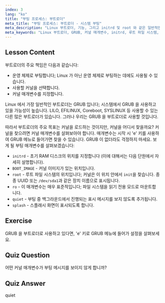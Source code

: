 ```yaml
---
index: 3
lang: "ko"
title: "부팅 프로세스: 부트로더"
meta_title: "부팅 프로세스: 부트로더 - 시스템 부팅"
meta_description: "Linux 부트로더, 기능, 그리고 initrd 및 root 와 같은 일반적인 커널 매개변수에 대해 알아보세요. GRUB 을 이해하고 Linux 부팅 프로세스를 최적화하세요."
meta_keywords: "Linux 부트로더, GRUB, 커널 매개변수, initrd, 루트 파일 시스템, Linux 부팅 프로세스, Linux 튜토리얼, 초보자 Linux"
---
```


## Lesson Content

부트로더의 주요 책임은 다음과 같습니다:

- 운영 체제로 부팅합니다; Linux 가 아닌 운영 체제로 부팅하는 데에도 사용될 수 있습니다.
- 사용할 커널을 선택합니다.
- 커널 매개변수를 지정합니다.

Linux 에서 가장 일반적인 부트로더는 GRUB 입니다; 시스템에서 GRUB 을 사용하고 있을 가능성이 높습니다. LILO, EFILINUX, Coreboot, SYSLINUX 등 사용할 수 있는 다른 많은 부트로더가 있습니다. 그러나 우리는 GRUB 을 부트로더로 사용할 것입니다.

따라서 부트로더의 주요 목표는 커널을 로드하는 것이지만, 커널을 어디서 찾을까요? 커널을 찾으려면 커널 매개변수를 살펴보아야 합니다. 매개변수는 시작 시 'e' 키를 사용하여 GRUB 메뉴로 들어가면 찾을 수 있습니다. GRUB 이 없더라도 걱정하지 마세요. 보게 될 부팅 매개변수를 살펴보겠습니다:

- `initrd` - 초기 RAM 디스크의 위치를 지정합니다 (이에 대해서는 다음 단원에서 자세히 설명합니다).
- `BOOT_IMAGE` - 커널 이미지가 있는 위치입니다.
- `root` - 루트 파일 시스템의 위치입니다; 커널은 이 위치 안에서 `init`을 찾습니다. 종종 UUID 또는 `/dev/sda1`과 같은 장치 이름으로 표시됩니다.
- `ro` - 이 매개변수는 매우 표준적입니다; 파일 시스템을 읽기 전용 모드로 마운트합니다.
- `quiet` - 부팅 중 백그라운드에서 진행되는 표시 메시지를 보지 않도록 추가됩니다.
- `splash` - 스플래시 화면이 표시되도록 합니다.

## Exercise

GRUB 을 부트로더로 사용하고 있다면, 'e' 키로 GRUB 메뉴에 들어가 설정을 살펴보세요.

## Quiz Question

어떤 커널 매개변수가 부팅 메시지를 보이지 않게 합니까?

## Quiz Answer

quiet
